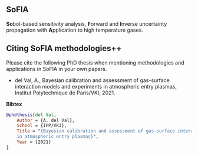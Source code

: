 
## SoFIA
**So**bol-based sensitivity analysis, **F**orward and **I**nverse uncertainty propagation with **A**pplication to high temperature gases.

## Citing SoFIA methodologies++
Please cite the following PhD thesis when mentioning methodologies and applications in SoFIA in your own papers.

* del Val, A., Bayesian calibration and assessment of gas-surface interaction models and experiments
in atmospheric entry plasmas, Institut Polytechnique de Paris/VKI, 2021.

**Bibtex**
```bibtex
@phdthesis{del Val,
	Author = {A. del Val},
	School = {IPP/VKI},
	Title = "{Bayesian calibration and assessment of gas-surface interaction models and experiments
    in atmospheric entry plasmas}",
	Year = {2021}
}
```
